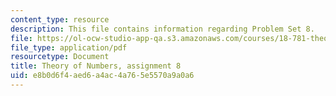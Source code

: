 ```yaml
---
content_type: resource
description: This file contains information regarding Problem Set 8.
file: https://ol-ocw-studio-app-qa.s3.amazonaws.com/courses/18-781-theory-of-numbers-spring-2012/e8b0d6f4aed6a4ac4a765e5570a9a0a6_MIT18_781S12_pset8.pdf
file_type: application/pdf
resourcetype: Document
title: Theory of Numbers, assignment 8
uid: e8b0d6f4-aed6-a4ac-4a76-5e5570a9a0a6
---
```

